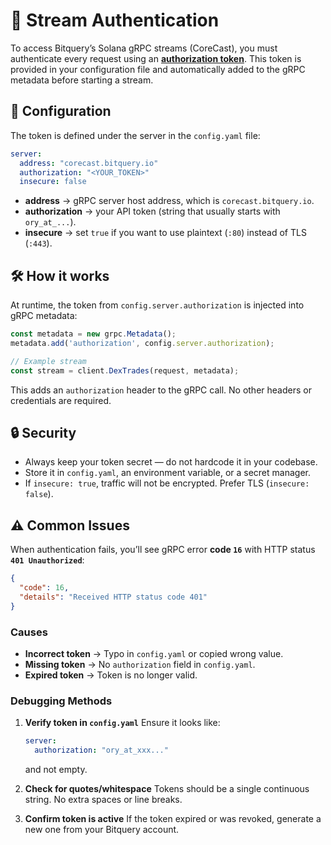 # 🔑 Stream Authentication

To access Bitquery’s Solana gRPC streams (CoreCast), you must authenticate every request using an **[authorization token](https://account.bitquery.io/user/api_v2/access_tokens)**. This token is provided in your configuration file and automatically added to the gRPC metadata before starting a stream.

## 📂 Configuration

The token is defined under the server in the `config.yaml` file:

```yaml
server:
  address: "corecast.bitquery.io"
  authorization: "<YOUR_TOKEN>"
  insecure: false
```

* **address** → gRPC server host address, which is `corecast.bitquery.io`.
* **authorization** → your API token (string that usually starts with `ory_at_...`). 
* **insecure** → set `true` if you want to use plaintext (`:80`) instead of TLS (`:443`).

## 🛠 How it works

At runtime, the token from `config.server.authorization` is injected into gRPC metadata:

```js
const metadata = new grpc.Metadata();
metadata.add('authorization', config.server.authorization);

// Example stream
const stream = client.DexTrades(request, metadata);
```

This adds an `authorization` header to the gRPC call. No other headers or credentials are required.

## 🔒 Security

* Always keep your token secret — do not hardcode it in your codebase.
* Store it in `config.yaml`, an environment variable, or a secret manager.
* If `insecure: true`, traffic will not be encrypted. Prefer TLS (`insecure: false`).

## ⚠️ Common Issues

When authentication fails, you’ll see gRPC error **code `16`** with HTTP status **`401 Unauthorized`**:

```json
{
  "code": 16,
  "details": "Received HTTP status code 401"
}
```

### Causes

* **Incorrect token** → Typo in `config.yaml` or copied wrong value.
* **Missing token** → No `authorization` field in `config.yaml`.
* **Expired token** → Token is no longer valid.

### Debugging Methods

1. **Verify token in `config.yaml`**
   Ensure it looks like:

   ```yaml
   server:
     authorization: "ory_at_xxx..."
   ```

   and not empty.

2. **Check for quotes/whitespace**
   Tokens should be a single continuous string. No extra spaces or line breaks.

3. **Confirm token is active**
   If the token expired or was revoked, generate a new one from your Bitquery account.
